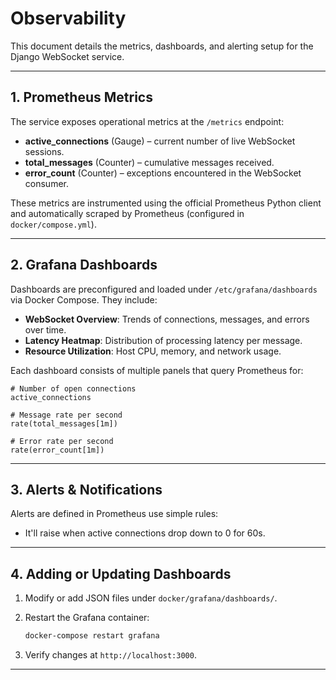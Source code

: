 # Observability

This document details the metrics, dashboards, and alerting setup for the
Django WebSocket service.

---

## 1. Prometheus Metrics

The service exposes operational metrics at the `/metrics` endpoint:

* **active\_connections** (Gauge)  – current number of live WebSocket sessions.
* **total\_messages** (Counter)   – cumulative messages received.
* **error\_count** (Counter)      – exceptions encountered in the WebSocket
  consumer.

These metrics are instrumented using the official Prometheus Python client and
automatically scraped by Prometheus (configured in `docker/compose.yml`).

---

## 2. Grafana Dashboards

Dashboards are preconfigured and loaded under `/etc/grafana/dashboards` via
Docker Compose. They include:

* **WebSocket Overview**: Trends of connections, messages, and errors over
  time.
* **Latency Heatmap**: Distribution of processing latency per message.
* **Resource Utilization**: Host CPU, memory, and network usage.

Each dashboard consists of multiple panels that query Prometheus for:

```promql
# Number of open connections
active_connections

# Message rate per second
rate(total_messages[1m])

# Error rate per second
rate(error_count[1m])
```
---

## 3. Alerts & Notifications

Alerts are defined in Prometheus use simple rules:

- It'll raise when active connections drop down to 0 for 60s.

---

## 4. Adding or Updating Dashboards

1. Modify or add JSON files under `docker/grafana/dashboards/`.
2. Restart the Grafana container:

   ```bash
   docker-compose restart grafana
   ```
3. Verify changes at `http://localhost:3000`.

---

